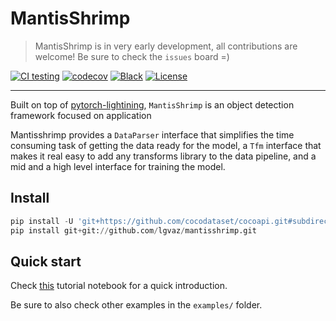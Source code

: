 # MantisShrimp
> MantisShrimp is in very early development, all contributions are welcome! Be sure to check the `issues` board =)

[![CI testing](https://github.com/lgvaz/mantisshrimp/workflows/CI%20testing/badge.svg?event=push)](https://github.com/lgvaz/mantisshrimp/actions?query=workflow%3A%22CI+testing%22)
[![codecov](https://codecov.io/gh/lgvaz/mantisshrimp/branch/master/graph/badge.svg)](https://codecov.io/gh/lgvaz/mantisshrimp)
[![Black](https://img.shields.io/badge/code%20style-black-000000.svg)](https://github.com/psf/black)
[![License](https://img.shields.io/badge/License-Apache%202.0-blue.svg)](https://github.com/lgvaz/mantisshrimp/blob/master/LICENSE)

---
Built on top of [pytorch-lightining](https://github.com/PyTorchLightning/pytorch-lightning), `MantisShrimp` is an object detection framework focused on application  

Mantisshrimp provides a `DataParser` interface that simplifies the time consuming task of getting the data ready for the model, a `Tfm` interface that makes it real easy to add any transforms library to the data pipeline, and a mid and a high level interface for training the model.


## Install

```python
pip install -U 'git+https://github.com/cocodataset/cocoapi.git#subdirectory=PythonAPI'
pip install git+git://github.com/lgvaz/mantisshrimp.git
```

## Quick start

Check [this](https://github.com/lgvaz/mantisshrimp/blob/master/examples/wheat.ipynb) tutorial notebook for a quick introduction.  

Be sure to also check other examples in the `examples/` folder.
